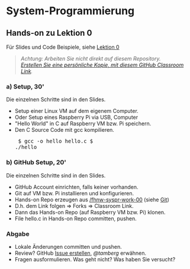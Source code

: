 # System-Programmierung
## Hands-on zu Lektion 0
Für Slides und Code Beispiele, siehe [Lektion 0](../../../fhnw-syspr/blob/master/00/README.md)

> *Achtung: Arbeiten Sie nicht direkt auf diesem Repository.*<br/>
> *[Erstellen Sie eine persönliche Kopie, mit diesem GitHub Classroom Link](https://classroom.github.com/a/957Qo65Q).*

### a) Setup, 30'
Die einzelnen Schritte sind in den Slides.
* Setup einer Linux VM auf dem eigenem Computer.
* Oder Setup eines Raspberry Pi via USB, Computer
* "Hello World" in C auf Raspberry VM bzw. Pi speichern.
* Den C Source Code mit gcc kompilieren.<pre>
    $ gcc -o hello hello.c
    $ ./hello</pre>

### b) GitHub Setup, 20'
Die einzelnen Schritte sind in den Slides.
* GitHub Account einrichten, falls keiner vorhanden.
* Git auf VM bzw. Pi installieren und konfigurieren.
* Hands-on Repo erzeugen aus [/fhnw-syspr-work-00](../../../fhnw-syspr-work-00) (siehe [Git](#git))
* D.h. dem Link folgen => Forks => Classroom Link.
* Dann das Hands-on Repo (auf Raspberry VM bzw. Pi) klonen.
* File hello.c in Hands-on Repo committen, pushen.

### Abgabe
* Lokale Änderungen committen und pushen.
* Review? GitHub [Issue erstellen](../../issues/new), *@tamberg* erwähnen.
* Fragen ausformulieren. Was geht nicht? Was haben Sie versucht?
